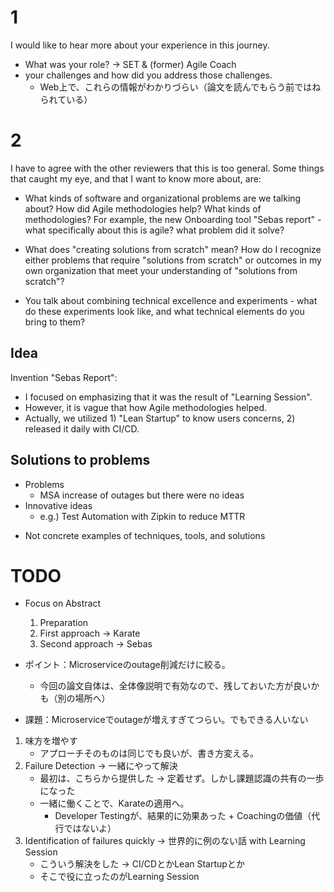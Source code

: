 
# 1
I would like to hear more about your experience in this journey.
- What was your role?
    -> SET & (former) Agile Coach
- your challenges and how did you address those challenges.
    - Web上で、これらの情報がわかりづらい（論文を読んでもらう前ではねられている）



# 2
I have to agree with the other reviewers that this is too general.
Some things that caught my eye, and that I want to know more about, are:

- What kinds of software and organizational problems are we talking about?
How did Agile methodologies help?
What kinds of methodologies?
For example, the new Onboarding tool "Sebas report" - what specifically about this is agile? what problem did it solve?

- What does "creating solutions from scratch" mean?
How do I recognize either problems that require "solutions from scratch" or outcomes in my own organization that meet your understanding of "solutions from scratch"?

- You talk about combining technical excellence and experiments - what do these experiments look like, and what technical elements do you bring to them?



## Idea
Invention "Sebas Report":
- I focused on emphasizing that it was the result of "Learning Session".
- However, it is vague that how Agile methodologies helped.
- Actually, we utilized 1) "Lean Startup" to know users concerns, 2) released it daily with CI/CD.



## Solutions to problems
- Problems
    - MSA increase of outages but there were no ideas
- Innovative ideas
    - e.g.) Test Automation with Zipkin to reduce MTTR
* Not concrete examples of techniques, tools, and solutions



# TODO
- Focus on Abstract
    1. Preparation
    2. First approach -> Karate
    3. Second approach -> Sebas

- ポイント：Microserviceのoutage削減だけに絞る。
    - 今回の論文自体は、全体像説明で有効なので、残しておいた方が良いかも（別の場所へ）

- 課題：Microserviceでoutageが増えすぎてつらい。でもできる人いない
1. 味方を増やす
    - アプローチそのものは同じでも良いが、書き方変える。
2. Failure Detection -> 一緒にやって解決
    - 最初は、こちらから提供した -> 定着せず。しかし課題認識の共有の一歩になった
    - 一緒に働くことで、Karateの適用へ。
        - Developer Testingが、結果的に効果あった + Coachingの価値（代行ではないよ）
3. Identification of failures quickly -> 世界的に例のない話 with Learning Session
    - こういう解決をした -> CI/CDとかLean Startupとか
    - そこで役に立ったのがLearning Session
